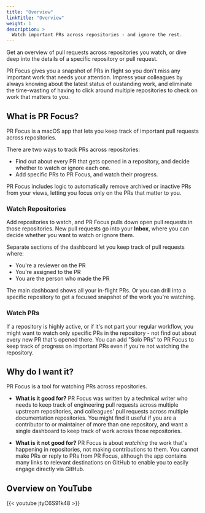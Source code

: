 ```yaml
---
title: "Overview"
linkTitle: "Overview"
weight: 1
description: >
  Watch important PRs across repositories - and ignore the rest.
---
```


Get an overview of pull requests across repositories you watch, or dive deep into the details of a specific repository or pull request.

PR Focus gives you a snapshot of PRs in flight so you don't miss any important work that needs your attention. Impress your colleagues by always knowing about the latest status of oustanding work, and eliminate the time-wasting of having to click around multiple repositories to check on work that matters to you.

## What is PR Focus?

PR Focus is a macOS app that lets you keep track of important pull requests across repositories.

There are two ways to track PRs across repositories:

- Find out about every PR that gets opened in a repository, and decide whether to watch or ignore each one.
- Add specific PRs to PR Focus, and watch their progress.

PR Focus includes logic to automatically remove archived or inactive PRs from your views, letting you focus only on the PRs that matter to you.

### Watch Repositories

Add repositories to watch, and PR Focus pulls down open pull requests in those repositories. New pull requests go into your **Inbox**, where you can decide whether you want to watch or ignore them. 

Separate sections of the dashboard let you keep track of pull requests where:

- You're a reviewer on the PR
- You're assigned to the PR
- You are the person who made the PR

The main dashboard shows all your in-flight PRs. Or you can drill into a specific repository to get a focused snapshot of the work you're watching.

### Watch PRs

If a repository is highly active, or if it's not part your regular workflow, you might want to watch only specific PRs in the repository - not find out about every new PR that's opened there. You can add "Solo PRs" to PR Focus to keep track of progress on important PRs even if you're not watching the repository.

## Why do I want it?

PR Focus is a tool for watching PRs across repositories.

* **What is it good for?** PR Focus was written by a technical writer who needs to keep track of engineering pull requests across multiple upstream repositories, and colleagues' pull requests across multiple documentation repositories. You might find it useful if you are a contributor to or maintainer of more than one repository, and want a single dashboard to keep track of work across those repositories.

* **What is it not good for?** PR Focus is about *watching* the work that's happening in repositories, not making contributions to them. You cannot make PRs or reply to PRs from PR Focus, although the app contains many links to relevant destinations on GitHub to enable you to easily engage directly via GitHub.

## Overview on YouTube

{{< youtube jtyC6S91k48 >}}
